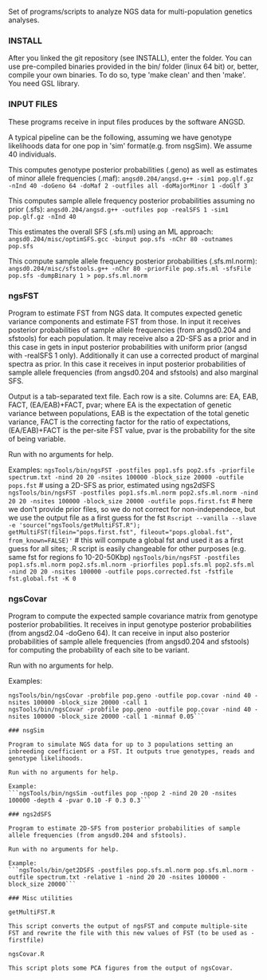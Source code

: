 Set of programs/scripts to analyze NGS data for multi-population genetics analyses.

### INSTALL

After you linked the git repository (see INSTALL), enter the folder. You can use pre-compiled binaries provided in the bin/ folder (linux 64 bit) or, better, compile your own binaries. To do so, type 'make clean' and then 'make'. You need GSL library.

### INPUT FILES

These programs receive in input files produces by the software ANGSD.

A typical pipeline can be the following, assuming we have genotype likelihoods data for one pop in 'sim' format(e.g. from nsgSim). We assume 40 individuals.

This computes genotype posterior probabilities (.geno) as well as estimates of minor allele frequencies (.maf):
```angsd0.204/angsd.g++ -sim1 pop.glf.gz -nInd 40 -doGeno 64 -doMaf 2 -outfiles all -doMajorMinor 1 -doGlf 3```

This computes sample allele frequency posterior probabilities assuming no prior (.sfs):
```angsd0.204/angsd.g++ -outfiles pop -realSFS 1 -sim1 pop.glf.gz -nInd 40```

This estimates the overall SFS (.sfs.ml) using an ML approach:
```angsd0.204/misc/optimSFS.gcc -binput pop.sfs -nChr 80 -outnames pop.sfs```

This compute sample allele frequency posterior probabilities (.sfs.ml.norm):
```angsd0.204/misc/sfstools.g++ -nChr 80 -priorFile pop.sfs.ml -sfsFile pop.sfs -dumpBinary 1 > pop.sfs.ml.norm```


### ngsFST

Program to estimate FST from NGS data. It computes expected genetic variance components and estimate FST from those.
In input it receives posterior probabilities of sample allele frequencies (from angsd0.204 and sfstools) for each population. It may receive also a 2D-SFS as a prior and in this case in gets in input posterior probabilities with uniform prior (angsd with -realSFS 1 only). Additionally it can use a corrected product of marginal spectra as prior. In this case it receives in input posterior probabilities of sample allele frequencies (from angsd0.204 and sfstools) and also marginal SFS.

Output is a tab-separated text file. Each row is a site. Columns are: EA, EAB, FACT, (EA/EAB)+FACT, pvar; where EA is the expectation of genetic variance between populations, EAB is the expectation of the total genetic variance, FACT is the correcting factor for the ratio of expectations, (EA/EAB)+FACT is the per-site FST value, pvar is the probability for the site of being variable.

Run with no arguments for help.

Examples:
```ngsTools/bin/ngsFST -postfiles pop1.sfs pop2.sfs -priorfile spectrum.txt -nind 20 20 -nsites 100000 -block_size 20000 -outfile pops.fst``` # using a 2D-SFS as prior, estimated using ngs2dSFS
```ngsTools/bin/ngsFST -postfiles pop1.sfs.ml.norm pop2.sfs.ml.norm -nind 20 20 -nsites 100000 -block_size 20000 -outfile pops.first.fst``` # here we don't provide prior files, so we do not correct for non-independece, but we use the output file as a first guess for the fst
```Rscript --vanilla --slave -e 'source("ngsTools/getMultiFST.R"); getMultiFST(filein="pops.first.fst", fileout="pops.global.fst", from_known=FALSE)'``` # this will compute a global fst and used it as a first guess for all sites; .R script is easily changeable for other purposes (e.g. same fst for regions fo 10-20-50Kbp)
```ngsTools/bin/ngsFST -postfiles pop1.sfs.ml.norm pop2.sfs.ml.norm -priorfiles pop1.sfs.ml pop2.sfs.ml -nind 20 20 -nsites 100000 -outfile pops.corrected.fst -fstfile fst.global.fst -K 0```


### ngsCovar

Program to compute the expected sample covariance matrix from genotype posterior probabilities. It receives in input genotype posterior probabilities (from angsd2.04 -doGeno 64). It can receive in input also posterior probabilities of sample allele frequencies (from angsd0.204 and sfstools) for computing the probability of each site to be variant.

Run with no arguments for help.

Examples:
```ngsTools/bin/ngsCovar -probfile pop.geno -outfile pop.covar -nind 40 -nsites 100000 -block_size 20000 -call 0 -sfsfile pop.sfs.ml.norm
ngsTools/bin/ngsCovar -probfile pop.geno -outfile pop.covar -nind 40 -nsites 100000 -block_size 20000 -call 1
ngsTools/bin/ngsCovar -probfile pop.geno -outfile pop.covar -nind 40 -nsites 100000 -block_size 20000 -call 1 -minmaf 0.05```

### nsgSim

Program to simulate NGS data for up to 3 populations setting an inbreeding coefficient or a FST. It outputs true genotypes, reads and genotype likelihoods.

Run with no arguments for help.

Example:
```ngsTools/bin/ngsSim -outfiles pop -npop 2 -nind 20 20 -nsites 100000 -depth 4 -pvar 0.10 -F 0.3 0.3```

### ngs2dSFS

Program to estimate 2D-SFS from posterior probabilities of sample allele frequencies (from angsd0.204 and sfstools).

Run with no arguments for help.

Example:
```ngsTools/bin/get2DSFS -postfiles pop.sfs.ml.norm pop.sfs.ml.norm -outfile spectrum.txt -relative 1 -nind 20 20 -nsites 100000 -block_size 20000```

### Misc utilities

getMultiFST.R

This script converts the output of ngsFST and compute multiple-site FST and rewrite the file with this new values of FST (to be used as -firstfile)

ngsCovar.R

This script plots some PCA figures from the output of ngsCovar.



